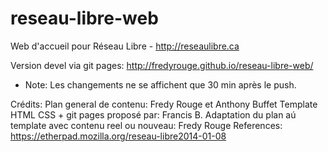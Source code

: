 # reseau-libre-web
Web d'accueil pour Réseau Libre - http://reseaulibre.ca

Version devel via git pages: http://fredyrouge.github.io/reseau-libre-web/
 * Note: Les changements ne se affichent que 30 min après le push.

Crédits:
Plan general de contenu: Fredy Rouge et Anthony Buffet
Template HTML CSS + git pages proposé par: Francis B.
Adaptation du plan aú template avec contenu reel ou nouveau: Fredy Rouge 
References: https://etherpad.mozilla.org/reseau-libre2014-01-08
